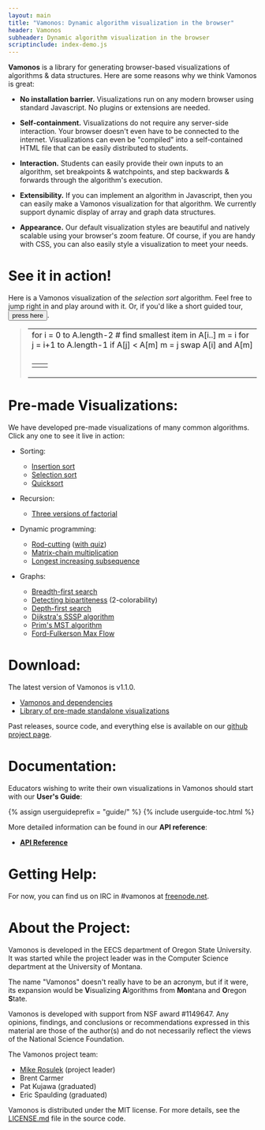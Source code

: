 ```yaml
---
layout: main
title: "Vamonos: Dynamic algorithm visualization in the browser"
header: Vamonos
subheader: Dynamic algorithm visualization in the browser
scriptinclude: index-demo.js
---
```


**Vamonos** is a library for generating browser-based visualizations of algorithms & data structures. Here are some reasons why we think Vamonos is great:

* **No installation barrier.** Visualizations run on any modern browser using standard Javascript. No plugins or extensions are needed.

* **Self-containment.** Visualizations do not require any server-side interaction. Your browser doesn't even have to be connected to the internet. Visualizations can even be "compiled" into a self-contained HTML file that can be easily distributed to students.

* **Interaction.** Students can easily provide their own inputs to an algorithm, set breakpoints & watchpoints, and step backwards & forwards through the algorithm's execution.

* **Extensibility.** If you can implement an algorithm in Javascript, then you can easily make a Vamonos visualization for that algorithm. We currently support dynamic display of array and graph data structures.

* **Appearance.** Our default visualization styles are beautiful and natively scalable using your browser's zoom feature. Of course, if you are handy with CSS, you can also easily style a visualization to meet your needs.

# See it in action!

Here is a Vamonos visualization of the *selection sort* algorithm. Feel free to jump right in and play around with it. Or, if you'd like a short guided tour,
<button id="tutorial" onclick="tut.restart()">press here</button>.

>    <table class="vamonos">
>        <tr><td class="pseudocode-and-controls">
>            <div class="pseudocode-procedures">
>                <div id="pseudocode" title="SelectionSort(A):">
>                    for i = 0 to A.length-2
>                        # find smallest item in A[i..]
>                        m = i
>                        for j = i+1 to A.length-1
>                            if A[j] &lt; A[m]
>                                m = j
>                        swap A[i] and A[m]
>                </div>
>            </div>
>        </td></tr><tr><td>
>            <div id="controls"></div>
>        </td></tr><tr><td class="variable-widgets">
>            <table class="variable-widgets">
>                <tr><td><div id="a-var"></div></td>
>                    <td><div id="array"></div></td>
>                </tr>
>            </table>
>        </td></tr>
>    </table>

# Pre-made Visualizations: <span class="construction"></span>

We have developed pre-made visualizations of many common algorithms. Click any one to see it live in action:

* Sorting:

   * [Insertion sort](demos/insertion_sort.html)
   * [Selection sort](demos/selection_sort.html)
   * [Quicksort](demos/quicksort.html)

* Recursion:

   * [Three versions of factorial](demos/factorial.html)

* Dynamic programming:

   * [Rod-cutting](demos/rod_cutting.html) ([with quiz](demos/rod_cutting-quiz.html))
   * [Matrix-chain multiplication](demos/matrix-chain.html)
   * [Longest increasing subsequence](demos/lis.html)

* Graphs:

   * [Breadth-first search](demos/bfs.html)
   * [Detecting bipartiteness](demos/bfs-bipartite.html) (2-colorability)
   * [Depth-first search](demos/dfs.html)
   * [Dijkstra's SSSP algorithm](demos/dijkstra.html)
   * [Prim's MST algorithm](demos/prims.html)
   * [Ford-Fulkerson Max Flow](demos/ford-fulkerson.html)

# Download: <span class="construction"></span>
The latest version of Vamonos is v1.1.0.

* [Vamonos and dependencies](https://github.com/rosulek/vamonos/releases/download/v1.0.1/vamonos.zip)
* [Library of pre-made standalone visualizations](https://github.com/rosulek/vamonos/releases/download/v1.0.1/vamonos-demos.zip)

Past releases, source code, and everything else is available on
our [github project page](https://github.com/rosulek/vamonos).


# Documentation: <span class="construction"></span>

Educators wishing to write their own visualizations in Vamonos should start with
our **User's Guide**:

{% assign userguideprefix = "guide/" %}
{% include userguide-toc.html %}

More detailed information can be found in our **API reference**:

* [**API Reference**](api/index.html)

# Getting Help:

For now, you can find us on IRC in #vamonos at [freenode.net](http://freenode.net/).

# About the Project:

Vamonos is developed in the EECS department of Oregon State University. It was started while the project leader was in the Computer Science department at the University of Montana.

The name "Vamonos" doesn't really have to be an acronym, but if it were, its expansion would be **V**isualizing **A**lgorithms from **Mon**tana and **O**regon **S**tate.

Vamonos is developed with support from NSF award #1149647. Any opinions, findings, and conclusions or recommendations expressed in this material are those of the author(s) and do not necessarily reflect the views of the National Science Foundation.

The Vamonos project team:

* [Mike Rosulek](http://eecs.oregonstate.edu/~rosulekm) (project leader)
* Brent Carmer
* Pat Kujawa (graduated)
* Eric Spaulding (graduated)

Vamonos is distributed under the MIT license. For more details, see the [LICENSE.md](https://github.com/rosulek/vamonos/blob/master/LICENSE.md) file in the source code.


